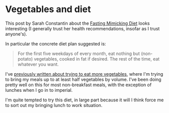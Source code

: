 # Vegetables and diet

This post by Sarah Constantin about the [Fasting Mimicking Diet](https://srconstantin.wordpress.com/2018/10/04/fasting-mimicking-diet-looks-pretty-good/) looks interesting (I generally trust her health recommendations, insofar as I trust anyone's).

In particular the concrete diet plan suggested is:

> For the first five weekdays of every month, eat nothing but (non-potato) vegetables, cooked in fat if desired.  The rest of the time, eat whatever you want.

I've [previously written about trying to eat more vegetables](https://www.drmaciver.com/2018/07/notes-on-eating-more-vegetables/), where I'm trying to bring my meals up to at least half vegetables by volume. I've been doing pretty well on this for most non-breakfast meals, with the exception of lunches when I go in to imperial.

I'm quite tempted to try this diet, in large part because it will I think force me to sort out my bringing lunch to work situation.
